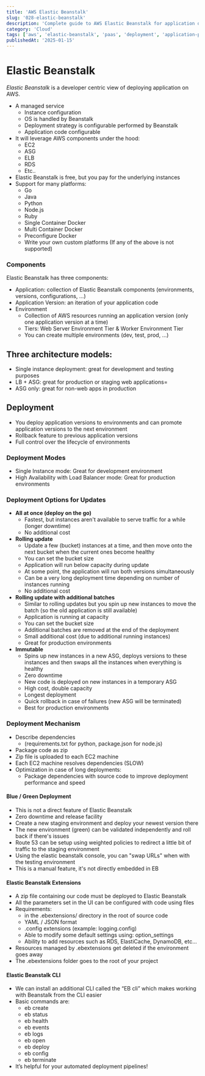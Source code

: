 ```yaml
---
title: 'AWS Elastic Beanstalk'
slug: '028-elastic-beanstalk'
description: 'Complete guide to AWS Elastic Beanstalk for application deployment'
category: 'Cloud'
tags: ['aws', 'elastic-beanstalk', 'paas', 'deployment', 'application-platform']
publishedAt: '2025-01-15'
---
```


# Elastic Beanstalk

*Elastic Beanstalk* is a developer centric view of deploying application on AWS.

- A managed service
  - Instance configuration
  - OS is handled by Beanstalk
  - Deployment strategy is configurable performed by Beanstalk
  - Application code configurable
- It will leverage AWS components under the hood:
  - EC2
  - ASG
  - ELB
  - RDS
  - Etc..
- Elastic Beanstalk is free, but you pay for the underlying instances
- Support for many platforms:
  - Go
  - Java
  - Python
  - Node.js
  - Ruby
  - Single Container Docker
  - Multi Container Docker
  - Preconfigure Docker
  - Write your own custom platforms (If any of the above is not supported)

### Components

Elastic Beanstalk has three components:

- Application: collection of Elastic Beanstalk components (environments, versions, configurations, …)
- Application Version: an iteration of your application code
- Environment
  - Collection of AWS resources running an application version (only one application version at a time)
  - Tiers: Web Server Environment Tier & Worker Environment Tier
  - You can create multiple environments (dev, test, prod, …)

## Three architecture models:

- Single instance deployment: great for development and testing purposes
- LB + ASG: great for production or staging web applications=
- ASG only: great for non-web apps in production

## Deployment

- You deploy application versions to environments and can promote application versions to the next environment
- Rollback feature to previous application versions
- Full control over the lifecycle of environments

### Deployment Modes

- Single Instance mode: Great for development environment
- High Availability with Load Balancer mode: Great for production environments

### Deployment Options for Updates

- **All at once (deploy on the go)**
  - Fastest, but instances aren't available to serve traffic for a while (longer downtime)
  - No additional cost
- **Rolling update**
  - Update a few (bucket) instances at a time, and then move onto the next bucket when the current ones become healthy
  - You can set the bucket size
  - Application will run below capacity during update
  - At some point, the application will run both versions simultaneously
  - Can be a very long deployment time depending on number of instances running
  - No additional cost
- **Rolling update with additional batches**
  - Similar to rolling updates but you spin up new instances to move the batch (so the old application is still available)
  - Application is running at capacity
  - You can set the bucket size
  - Additional batches are removed at the end of the deployment
  - Small additional cost (due to additional running instances)
  - Great for production environments
- **Immutable**
  - Spins up new instances in a new ASG, deploys versions to these instances and then swaps all the instances when everything is healthy
  - Zero downtime
  - New code is deployed on new instances in a temporary ASG
  - High cost, double capacity
  - Longest deployment
  - Quick rollback in case of failures (new ASG will be terminated)
  - Best for production environments

### Deployment Mechanism

- Describe dependencies
  - (requirements.txt for python, package.json for node.js)
- Package code as zip
- Zip file is uploaded to each EC2 machine
- Each EC2 machine resolves dependencies (SLOW)
- Optimization in case of long deployments:
  - Package dependencies with source code to improve deployment performance and speed

#### Blue / Green Deployment

- This is not a direct feature of Elastic Beanstalk
- Zero downtime and release facility
- Create a new staging environment and deploy your newest version there
- The new environment (green) can be validated independently and roll back if there's issues
- Route 53 can be setup using weighted policies to redirect a little bit of traffic to the staging environment
- Using the elastic beanstalk console, you can "swap URLs" when with the testing environment
- This is a manual feature, it's not directly embedded in EB

#### Elastic Beanstalk Extensions

- A zip file containing our code must be deployed to Elastic Beanstalk
- All the parameters set in the UI can be configured with code using files
- Requirements:
  - in the .ebextensions/ directory in the root of source code
  - YAML / JSON format
  - .config extensions (example: logging.config)
  - Able to modify some default settings using: option_settings
  - Ability to add resources such as RDS, ElastiCache, DynamoDB, etc...
- Resources managed by .ebextensions get deleted if the environment goes away
- The .ebextensions folder goes to the root of your project

#### Elastic Beanstalk CLI

- We can install an additional CLI called the “EB cli” which makes working with Beanstalk from the CLI easier
- Basic commands are:
  - eb create
  - eb status
  - eb health
  - eb events
  - eb logs
  - eb open
  - eb deploy
  - eb config
  - eb terminate
- It’s helpful for your automated deployment pipelines!
